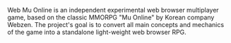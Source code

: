 Web Mu Online is an independent experimental web browser multiplayer game, based on the classic MMORPG "Mu Online" by Korean company Webzen. The project's goal is to convert all main concepts and mechanics of the game into a standalone light-weight web browser RPG.